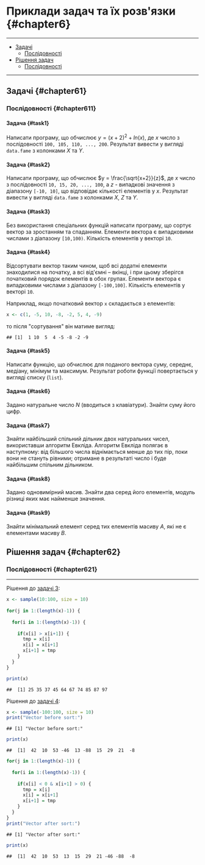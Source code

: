 # Приклади задач та їх розв'язки {#chapter6}

---

- [Задачі](#chapter61)
  - [Послідовності](#chapter611)
- [Рішення задач](#chapter62)
  - [Послідовності](#chapter621)

---

## Задачі {#chapter61}
### Послідовності {#chapter611}

#### Задача {#task1}
Написати програму, що обчислює $y = (x+2)^2 + ln(x)$, де $x$ число з послідовності `100, 105, 110, ..., 200`. Результат вивести у вигляді `data.fame` з колонками $X$ та $Y$.

#### Задача {#task2}
Написати програму, що обчислює $y = \frac{\sqrt{x+2}}{z}$, де $x$ число з послідовності `10, 15, 20, ..., 100`, а $z$ - випадкові значення з діапазону `[-10, 10]`, що відповідає кількості елементів у $x$. Результат вивести у вигляді `data.fame` з колонками $X$, $Z$ та $Y$.

#### Задача {#task3}
Без використання спеціальних функцій написати програму, що сортує вектор за зростанням та спаданням. Елементи вектора є випадковими числами з діапазону `[10,100)`. Кількість елементів у векторі `10`. 

#### Задача {#task4}
Відсортувати вектор таким чином, щоб всі додатні елементи знаходилися на початку, а всі від'ємні – вкінці, і при цьому зберігся початковий порядок елементів в обох групах. Елементи вектора є випадковими числами з діапазону `[-100,100]`. Кількість елементів у векторі `10`.

Наприклад, якщо початковий вектор `x` складається з елементів:

```r
x <- c(1, -5, 10, -8, -2, 5, 4, -9)
```
то після "сортування" він матиме вигляд:

```
## [1]  1 10  5  4 -5 -8 -2 -9
```

#### Задача {#task5}
Написати функцію, що обчислює для поданого вектора суму, середнє, медіану, мінімум та максимум. Результат роботи функції повертається у вигляді списку (`list`).

#### Задача {#task6}
Задано натуральне число $N$ (вводиться з клавіатури). Знайти суму його цифр. 

#### Задача {#task7}
Знайти найбільший спільний дільник двох натуральних чисел, використавши алгоритм
Евкліда. Алгоритм Евкліда полягає в наступному: від більшого числа віднімається менше до тих пір,
поки вони не стануть рівними; отримане в результаті число і буде найбільшим спільним дільником. 

#### Задача {#task8}
Задано одновимірний масив. Знайти два серед його елементів, модуль різниці яких має
найменше значення. 

#### Задача {#task9}
Знайти мінімальний елемент серед тих елементів масиву $A$, які не є елементами масиву $B$. 

## Рішення задач {#chapter62}

### Послідовності {#chapter621}

---


Рішення до [задачі 3](#task3): 


```r
x <- sample(10:100, size = 10)
  
for(j in 1:(length(x)-1)) {
  
  for(i in 1:(length(x)-1)) {
    
    if(x[i] > x[i+1]) {
      tmp = x[i]
      x[i] = x[i+1]
      x[i+1] = tmp
    }
  }
}

print(x)
```

```
##  [1] 25 35 37 45 64 67 74 85 87 97
```

Рішення до [задачі 4](#task4): 


```r
x <- sample(-100:100, size = 10)
print("Vector before sort:")
```

```
## [1] "Vector before sort:"
```

```r
print(x)
```

```
##  [1]  42  10  53 -46  13 -88  15  29  21  -8
```

```r
for(j in 1:(length(x)-1)) {
  
  for(i in 1:(length(x)-1)) {
    
    if(x[i] < 0 & x[i+1] > 0) {
      tmp = x[i]
      x[i] = x[i+1]
      x[i+1] = tmp
    }
  }
}
print("Vector after sort:")
```

```
## [1] "Vector after sort:"
```

```r
print(x)
```

```
##  [1]  42  10  53  13  15  29  21 -46 -88  -8
```

